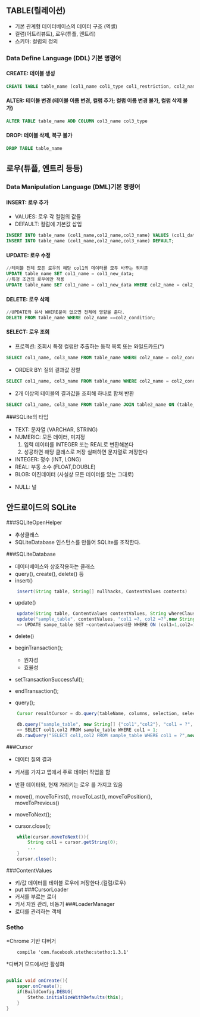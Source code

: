 ## TABLE(릴레이션)
* 기본 관계형 데이터베이스의 데이터 구조 (엑셀)
* 컬럼(어트리뷰트), 로우(튜플, 엔트리)
* 스키마: 컬럼의 정의
### Data Define Language (DDL) 기본 명령어
#### CREATE: 테이블 생성
```SQL
CREATE TABLE table_name (col1_name col1_type col1_restriction, col2_name col2_type)
```
#### ALTER: 테이블 변경 (테이블 이름 변경, 컬럼 추가; 컬럼 이름 변경 불가, 컬럼 삭제 불가)
```SQL
ALTER TABLE table_name ADD COLUMN col3_name col3_type
```
#### DROP: 테이블 삭제, 복구 불가
```SQL
DROP TABLE table_name
```

## 로우(튜플, 엔트리 등등)
### Data  Manipulation Language (DML)기본 명령어
#### INSERT: 로우 추가
* VALUES: 로우 각 컬럼의 값들
* DEFAULT: 컬럼에 기본값 삽입
```SQL
INSERT INTO table_name (col1_name,col2_name,col3_name) VALUES (col1_data,col2_data,col3_data);
INSERT INTO table_name (col1_name,col2_name,col3_name) DEFAULT;
```

#### UPDATE: 로우 수정
```SQL
//테이블 전체 모든 로우의 해당 col1의 데이터를 모두 바꾸는 쿼리문
UPDATE table_name SET col1_name = col1_new_data;
//특정 조건의 로우에만 적용
UPDATE table_name SET col1_name = col1_new_data WHERE col2_name = col2_condition;

```
#### DELETE: 로우 삭제
```SQL
//UPDATE와 유사 WHERE문이 없으면 전체에 영향을 준다.
DELETE FROM table_name WHERE col2_name ==col2_condition;
```

#### SELECT: 로우 조회
* 프로젝션: 조회시 특정 컬럼만 추출하는 동작 목록 또는 와일드카드(*)
```SQL
SELECT col1_name, col3_name FROM table_name WHERE col2_name = col2_condition;
```
* ORDER BY: 질의 결과값 정렬
```SQL
SELECT col1_name, col3_name FROM table_name WHERE col2_name = col2_condition ORDER BY col3_name DESC;//기본값 ASC
```
* 2개 이상의 테이블의 결과값을 조회해 하나로 합쳐 반환
```SQL
SELECT col1_name, col3_name FROM table_name JOIN table2_name ON (table_name.col2_name = col2_name);
```

###SQLite의 타입
* TEXT: 문자열 (VARCHAR, STRING)
* NUMERIC: 모든 데이터, 미지정
    1. 입력 데이터를 INTEGER 또는 REAL로 변환해본다
    2. 성공하면 해당 클래스로 저장 실패하면 문자열로 저장한다
* INTEGER: 정수 (INT, LONG)
* REAL: 부동 소수 (FLOAT,DOUBLE)
* BLOB: 이진데이터 (사실상 모든 데이터를 있는 그대로)

+ NULL: 널

## 안드로이드의 SQLite

###SQLiteOpenHelper
* 추상클래스
* SQLiteDatabase 인스턴스를 만들어 SQLite를 조작한다.

###SQLiteDatabase
* 데이터베이스와 상호작용하는 클래스
* query(), create(), delete() 등
* insert()
```Java
    insert(String table, String[] nullhacks, ContentValues contents)
```
* update()
```Java
    update(String table, ContentValues contentValues, String whereClause, String[] whereArgs);
    update("sample_table", contentValues, "col1 =?, col2 =?",new String[]{"1","150"});
    => UPDATE sampe_table SET ~contentvalues내용 WHERE ON (col1=1,col2=150);
```
* delete()

* beginTransaction();
    + 원자성
    + 효율성
* setTransactionSuccessful();
* endTransaction();

* query();
```Java
    Cursor resultCursor = db.query(tableName, columns, selection, selectionArgs, groupBy,having,orderby)

    db.query("sample_table", new String[] {"col1","col2"}, "col1 = ?", new String[]{"1"},null,null,null)
    => SELECT col1,col2 FROM sample_table WHERE col1 = 1;
    db.rawQuery("SELECT col1,col2 FROM sample_table WHERE col1 = ?",new String[]{"1"});
```
###Cursor
* 데이터 질의 결과
* 커서를 가지고 앱에서 주로 데이터 작업을 함

* 반환 데이터와, 현재 가리키는 로우 를 가지고 있음
* move(), moveToFirst(), moveToLast(), moveToPosition(), moveToPrevious()
* moveToNext();
* cursor.close();
```Java
    while(cursor.moveToNext()){
        String col1 = cursor.getString(0);
        ...
    }
    cursor.close();
```

###ContentValues
* 키/값 데이터를 테이블 로우에 저장한다.(컬럼/로우)
* put
###CursorLoader
* 커서를 부르는 로더
* 커서 자원 관리, 비동기
###LoaderManager
* 로더를 관리하는 객체

### Setho
*Chrome 기반 디버거
```Gradle
    compile 'com.facebook.stetho:stetho:1.3.1'
```
*디버거 모드에서만 활성화
```Java

public void onCreate(){
    super.onCreate();
    if(BuildConfig.DEBUG{
        Stetho.initializeWithDefaults(this);
    }
}
```